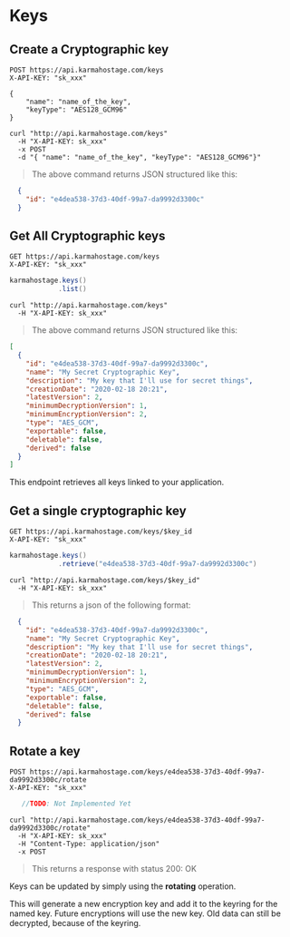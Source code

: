 # Keys

## Create a Cryptographic key

```http
POST https://api.karmahostage.com/keys
X-API-KEY: "sk_xxx"

{
    "name": "name_of_the_key",
    "keyType": "AES128_GCM96"
}
```

```shell
curl "http://api.karmahostage.com/keys"
  -H "X-API-KEY: sk_xxx"
  -x POST
  -d "{ "name": "name_of_the_key", "keyType": "AES128_GCM96"}"
```

> The above command returns JSON structured like this:

```json
  {
    "id": "e4dea538-37d3-40df-99a7-da9992d3300c"
  } 
```


## Get All Cryptographic keys

```http
GET https://api.karmahostage.com/keys
X-API-KEY: "sk_xxx"
```

```java
karmahostage.keys()
            .list()
```

```shell
curl "http://api.karmahostage.com/keys"
  -H "X-API-KEY: sk_xxx"
```

> The above command returns JSON structured like this:

```json
[
  {
    "id": "e4dea538-37d3-40df-99a7-da9992d3300c",
    "name": "My Secret Cryptographic Key",
    "description": "My key that I'll use for secret things",
    "creationDate": "2020-02-18 20:21",
    "latestVersion": 2,
    "minimumDecryptionVersion": 1,
    "minimumEncryptionVersion": 2,  
    "type": "AES_GCM",
    "exportable": false,
    "deletable": false,
    "derived": false
  }
]
```

This endpoint retrieves all keys linked to your application.

## Get a single cryptographic key

```http
GET https://api.karmahostage.com/keys/$key_id
X-API-KEY: "sk_xxx"
```

```java
karmahostage.keys()
            .retrieve("e4dea538-37d3-40df-99a7-da9992d3300c")
```

```shell
curl "http://api.karmahostage.com/keys/$key_id"
  -H "X-API-KEY: sk_xxx"
```

> This returns a json of the following format:

```json
  {
    "id": "e4dea538-37d3-40df-99a7-da9992d3300c",
    "name": "My Secret Cryptographic Key",
    "description": "My key that I'll use for secret things",
    "creationDate": "2020-02-18 20:21",
    "latestVersion": 2,
    "minimumDecryptionVersion": 1,
    "minimumEncryptionVersion": 2,  
    "type": "AES_GCM",
    "exportable": false,
    "deletable": false,
    "derived": false
  }
```

## Rotate a key

```http
POST https://api.karmahostage.com/keys/e4dea538-37d3-40df-99a7-da9992d3300c/rotate
X-API-KEY: "sk_xxx"
```

```java
   //TODO: Not Implemented Yet
```

```shell
curl "http://api.karmahostage.com/keys/e4dea538-37d3-40df-99a7-da9992d3300c/rotate"
  -H "X-API-KEY: sk_xxx"
  -H "Content-Type: application/json"
  -x POST
```

> This returns a response with status 200: OK

Keys can be updated by simply using the **rotating** operation. 

This will generate a new encryption key and add it to the keyring for the named key.
Future encryptions will use the new key. Old data can still be decrypted, because of the keyring. 
